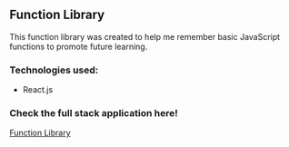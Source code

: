 ## Function Library

This function library was created to help me remember basic JavaScript functions to promote future learning.

### Technologies used:

-  React.js

### Check the full stack application here!

[Function Library](http://foamy-dirt.surge.sh/)
